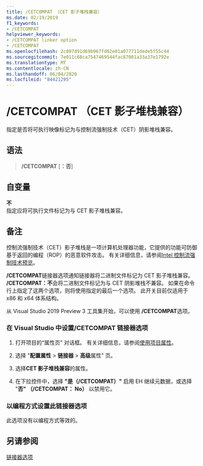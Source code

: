 ```yaml
---
title: /CETCOMPAT （CET 影子堆栈兼容）
ms.date: 02/19/2019
f1_keywords:
- /CETCOMPAT
helpviewer_keywords:
- /CETCOMPAT linker option
- /CETCOMPAT
ms.openlocfilehash: 2c807d91d69b967fd62e01a077711dede5f55c44
ms.sourcegitcommit: 7e011c68ca7547469544fac87001a33a37e1792e
ms.translationtype: MT
ms.contentlocale: zh-CN
ms.lasthandoff: 06/04/2020
ms.locfileid: "84421295"
---
```

# <a name="cetcompat-cet-shadow-stack-compatible"></a>/CETCOMPAT （CET 影子堆栈兼容）

指定是否将可执行映像标记为与控制流强制技术（CET）阴影堆栈兼容。

## <a name="syntax"></a>语法

> **/CETCOMPAT** \[**：否**]

## <a name="arguments"></a>自变量

**不**<br/>
指定应将可执行文件标记为与 CET 影子堆栈兼容。

## <a name="remarks"></a>备注

控制流强制技术（CET）影子堆栈是一项计算机处理器功能，它提供的功能可防御基于返回的编程（ROP）的恶意软件攻击。 有关详细信息，请参阅[Intel 控制流强制技术预览](https://software.intel.com/sites/default/files/managed/4d/2a/control-flow-enforcement-technology-preview.pdf)。

**/CETCOMPAT**链接器选项通知链接器将二进制文件标记为 CET 影子堆栈兼容。 **/CETCOMPAT：不**会将二进制文件标记为与 CET 阴影堆栈不兼容。 如果在命令行上指定了这两个选项，则将使用指定的最后一个选项。 此开关目前仅适用于 x86 和 x64 体系结构。

从 Visual Studio 2019 Preview 3 工具集开始，可以使用 **/CETCOMPAT**选项。

### <a name="to-set-the-cetcompat-linker-option-in-visual-studio"></a>在 Visual Studio 中设置/CETCOMPAT 链接器选项

1. 打开项目的“属性页”  对话框。 有关详细信息，请参阅[使用项目属性](../working-with-project-properties.md)。

1. 选择 "**配置属性**  >  **链接器**  >  **高级**属性" 页。

1. 选择**CET 影子堆栈兼容**的属性。

1. 在下拉控件中，选择 **"是（/CETCOMPAT）"** 启用 EH 继续元数据，或选择 "**否" （/CETCOMPAT： No）** 以禁用它。


### <a name="to-set-this-linker-option-programmatically"></a>以编程方式设置此链接器选项

此选项没有以编程方式等效的。

## <a name="see-also"></a>另请参阅

[链接器选项](linker-options.md)
